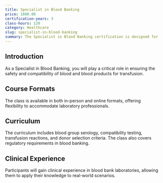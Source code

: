 ```yaml
---
title: Specialist in Blood Banking
price: 1800.00
certification-years: 3
class-hours: 120
category: Healthcare
slug: specialist-in-blood-banking
summary: The Specialist in Blood Banking certification is designed for laboratory professionals specializing in blood banking and transfusion medicine. This comprehensive class covers blood group serology, transfusion reactions, and donor selection. It equips candidates with the skills needed to ensure the safe and accurate handling of blood and blood products.
---
```


## Introduction

As a Specialist in Blood Banking, you will play a critical role in ensuring the safety and compatibility of blood and blood products for transfusion.

## Course Formats

The class is available in both in-person and online formats, offering flexibility to accommodate laboratory professionals.

## Curriculum

The curriculum includes blood group serology, compatibility testing, transfusion reactions, and donor selection criteria. The class also covers regulatory requirements in blood banking.

## Clinical Experience

Participants will gain clinical experience in blood bank laboratories, allowing them to apply their knowledge to real-world scenarios.

